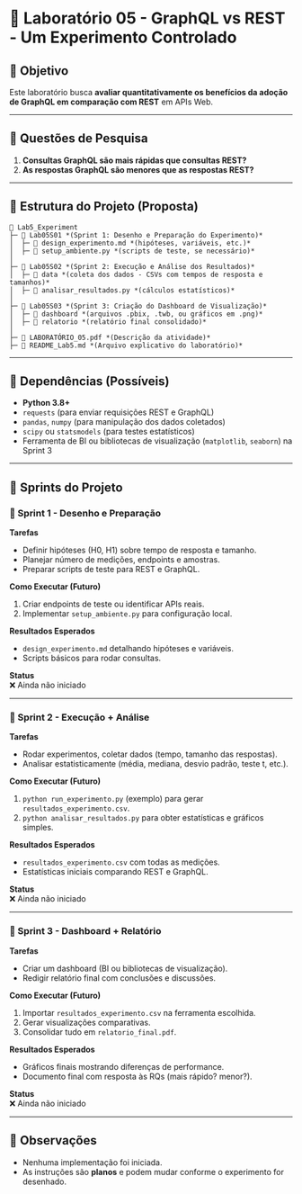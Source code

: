 # 📌 **Laboratório 05 - GraphQL vs REST - Um Experimento Controlado**

## 🎯 **Objetivo**

Este laboratório busca **avaliar quantitativamente os benefícios da adoção de GraphQL em comparação com REST** em APIs Web.

---

## 🔎 **Questões de Pesquisa**

1. **Consultas GraphQL são mais rápidas que consultas REST?**  
2. **As respostas GraphQL são menores que as respostas REST?**

---

## 📂 **Estrutura do Projeto** (Proposta)

```
📂 Lab5_Experiment
├─ 📂 Lab05S01 *(Sprint 1: Desenho e Preparação do Experimento)*
│  ├─ 🐍 design_experimento.md *(hipóteses, variáveis, etc.)*
│  ├─ 🐍 setup_ambiente.py *(scripts de teste, se necessário)*
│
├─ 📂 Lab05S02 *(Sprint 2: Execução e Análise dos Resultados)*
│  ├─ 📂 data *(coleta dos dados - CSVs com tempos de resposta e tamanhos)*
│  ├─ 🐍 analisar_resultados.py *(cálculos estatísticos)*
│
├─ 📂 Lab05S03 *(Sprint 3: Criação do Dashboard de Visualização)*
│  ├─ 📂 dashboard *(arquivos .pbix, .twb, ou gráficos em .png)*
│  ├─ 📂 relatorio *(relatório final consolidado)*
│
├─ 📜 LABORATÓRIO_05.pdf *(Descrição da atividade)*
├─ 📜 README_Lab5.md *(Arquivo explicativo do laboratório)*
```

---

## 🔑 **Dependências** (Possíveis)

- **Python 3.8+**
- `requests` (para enviar requisições REST e GraphQL)
- `pandas`, `numpy` (para manipulação dos dados coletados)
- `scipy` ou `statsmodels` (para testes estatísticos)
- Ferramenta de BI ou bibliotecas de visualização (`matplotlib`, `seaborn`) na Sprint 3

---

## 🚀 Sprints do Projeto

### 📌 Sprint 1 - Desenho e Preparação
**Tarefas**  
- Definir hipóteses (H0, H1) sobre tempo de resposta e tamanho.  
- Planejar número de medições, endpoints e amostras.  
- Preparar scripts de teste para REST e GraphQL.

**Como Executar (Futuro)**  
1. Criar endpoints de teste ou identificar APIs reais.  
2. Implementar `setup_ambiente.py` para configuração local.

**Resultados Esperados**  
- `design_experimento.md` detalhando hipóteses e variáveis.  
- Scripts básicos para rodar consultas.

**Status**  
❌ Ainda não iniciado

---

### 📌 Sprint 2 - Execução + Análise
**Tarefas**  
- Rodar experimentos, coletar dados (tempo, tamanho das respostas).  
- Analisar estatisticamente (média, mediana, desvio padrão, teste t, etc.).

**Como Executar (Futuro)**  
1. `python run_experimento.py` (exemplo) para gerar `resultados_experimento.csv`.  
2. `python analisar_resultados.py` para obter estatísticas e gráficos simples.

**Resultados Esperados**  
- `resultados_experimento.csv` com todas as medições.  
- Estatísticas iniciais comparando REST e GraphQL.

**Status**  
❌ Ainda não iniciado

---

### 📌 Sprint 3 - Dashboard + Relatório
**Tarefas**  
- Criar um dashboard (BI ou bibliotecas de visualização).  
- Redigir relatório final com conclusões e discussões.

**Como Executar (Futuro)**  
1. Importar `resultados_experimento.csv` na ferramenta escolhida.  
2. Gerar visualizações comparativas.  
3. Consolidar tudo em `relatorio_final.pdf`.

**Resultados Esperados**  
- Gráficos finais mostrando diferenças de performance.  
- Documento final com resposta às RQs (mais rápido? menor?).

**Status**  
❌ Ainda não iniciado

---

## 📝 Observações
- Nenhuma implementação foi iniciada.  
- As instruções são **planos** e podem mudar conforme o experimento for desenhado.
